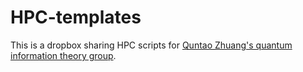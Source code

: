 # HPC-templates

This is a dropbox sharing HPC scripts for [Quntao Zhuang's quantum information theory group](https://sites.google.com/view/quntaozhuang).
